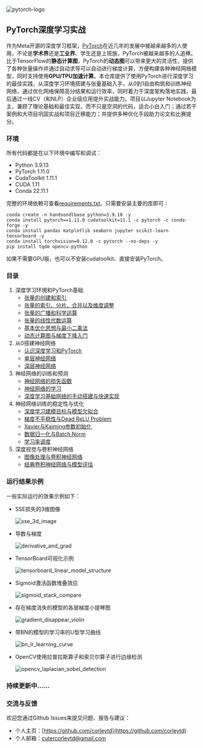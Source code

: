 ![pytorch-logo](assets/pytorch-logo.png)

## PyTorch深度学习实战

作为Meta开源的深度学习框架，[PyTorch](https://github.com/pytorch/pytorch/)在近几年的发展中被越来越多的人使用，不论是**学术界**还是**工业界**、学生还是上班族，PyTorch被越来越多的人追捧。比于TensorFlow的**静态计算图**，PyTorch的**动态图**可以带来更大的灵活性，提供了各种张量操作并通过自动求导可以自动进行梯度计算，方便构建各种神经网络模型，同时支持使用**GPU/TPU加速计算**。本仓库提供了使用PyTorch进行深度学习的最佳实践，从深度学习环境搭建与张量基础入手，从0到1自由构筑和训练神经网络，通过优化网络保障高分结果和运行效率，同时着力于深度架构落地实践，最后通过一线CV（和NLP）企业级应用提升实战能力。项目以Jupyter Notebook为主，兼顾了理论基础和最佳实现，而不只是空洞的代码，适合小白入门；通过若干案例和大项目巩固实战和项目迁移能力；并提供多种优化手段助力论文和比赛提分。

### 环境

所有代码都是在以下环境中编写和调试：

- Python 3.9.13
- PyTorch 1.11.0
- CudaToolkit 1.11.1
- CUDA 1.11
- Conda 22.11.1

完整的环境依赖可查看[requirements.txt](requirements.txt)，只需要安装主要的库即可：

```shell
conda create -n handsondlbase python=3.9.10 -y
conda install pytorch==1.11.0 cudatoolkit=11.1 -c pytorch -c conda-forge -y
conda install pandas matplotlib seaborn jupyter scikit-learn tensorboard -y
conda install torchvision=0.12.0 -c pytorch --no-deps -y
pip install tqdm opencv-python
```

如果不需要GPU版，也可以不安装cudatoolkit、直接安装PyTorch。

### 目录

1. 深度学习环境和PyTorch基础
   - [张量的创建和索引](1_basic_of_deep_learning_with_pytorch/tensor_create_index.ipynb)
   - [张量的索引、分片、合并以及维度调整](1_basic_of_deep_learning_with_pytorch/tensor_index_slice_merge.ipynb)
   - [张量的广播和科学运算](1_basic_of_deep_learning_with_pytorch/tensor_broadcast_computing.ipynb)
   - [张量的线性代数运算](1_basic_of_deep_learning_with_pytorch/tensor_linear_algebra.ipynb)
   - [基本优化思想与最小二乘法](1_basic_of_deep_learning_with_pytorch/optimization_and_least_square.ipynb)
   - [动态计算图与梯度下降入门](1_basic_of_deep_learning_with_pytorch/dynamic_computational_graph_and_gradient_descent.ipynb)
2. 从0搭建神经网络
   - [认识深度学习和PyTorch](2_build_a_neural_network_from_scratch/introductory_dl_and_pytorch.ipynb)
   - [单层神经网络](2_build_a_neural_network_from_scratch/single_layer_neural_network.ipynb)
   - [深层神经网络](2_build_a_neural_network_from_scratch/deep_neural_network.ipynb)
3. 神经网络的训练和预测
   - [神经网络的损失函数](3_training_and_prediction_of_neural_network/loss_function_of_neural_network.ipynb)
   - [神经网络的学习](3_training_and_prediction_of_neural_network/learning_of_neural_network.ipynb)
   - [深度学习基础网络的手动搭建与快速实现](3_training_and_prediction_of_neural_network/building_and_importing_of_basic_neural_network.ipynb)
4. 神经网络训练的稳定性与优化
   - [深度学习建模目标与模型欠拟合](4_stability_and_optimization_of_neural_network/modeling_objective_and_model_underfitting_in_deep_learning.ipynb)
   - [梯度不平稳性与Dead ReLU Problem](4_stability_and_optimization_of_neural_network/gradient_instability_and_dead_relu_problem.ipynb)
   - [Xavier与Kaiming参数初始化](4_stability_and_optimization_of_neural_network/xavier_and_kaiming_weight_initialization.ipynb)
   - [数据归一化与Batch Norm](4_stability_and_optimization_of_neural_network/data_normalization_and_batch_norm.ipynb)
   - [学习率调度](4_stability_and_optimization_of_neural_network/learning_rate_scheduling.ipynb)
5. 深度视觉与卷积神经网络
   - [图像处理与卷积神经网络](5_deep_vision_and_convolutional_neural_network/image_processing_and_convolutional_neural_network.ipynb)
   - [经典卷积神经网络与模型评估](5_deep_vision_and_convolutional_neural_network/classical_convolutional_neural_networks_and_model_architecture_evaluation.ipynb)

### 运行结果示例

一些实际运行的效果示例如下：

- SSE损失的3维图像

  ![sse_3d_image](assets/sse_3d_image.png)
- 导数与梯度

  ![derivative_and_grad](assets/derivative_and_grad.png)
- TensorBoard可视化示例

  ![tensorboard_linear_model_structure](assets/tensorboard_linear_model_structure.png)
- Sigmoid激活函数堆叠效应

  ![sigmoid_stack_compare](assets/sigmoid_stack_compare.png)
- 存在梯度消失的模型的各层梯度小提琴图

  ![gradient_disappear_violin](assets/gradient_disappear_violin.png)
- 带BN的模型的学习率的U型学习曲线

  ![bn_lr_learning_curve](assets/bn_lr_learning_curve.png)
- OpenCV使用拉普拉斯算子和索贝尔算子进行边缘检测

  ![opencv_laplacian_sobel_detection](assets/opencv_laplacian_sobel_detection.png)

### 持续更新中……

### 交流与反馈

欢迎您通过Github Issues来提交问题、报告与建议：

- 个人主页：[https://github.com/corleytd](https://github.com/corleytd)
- 个人邮箱：[cutercorleytd@gmail.com](mailto:cutercorleytd@gmail.com)

